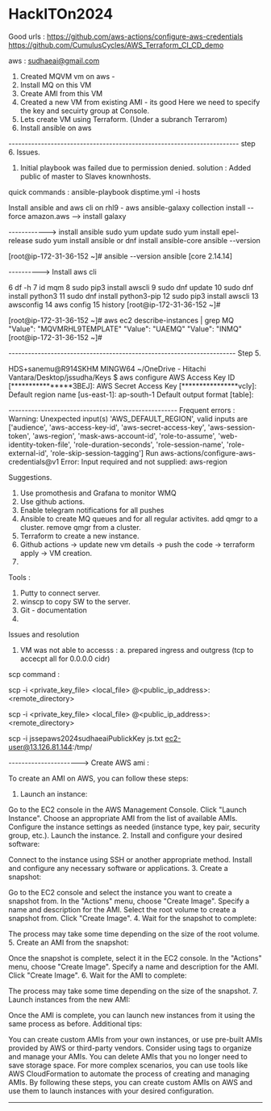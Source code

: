 # HackITOn2024

Good urls :
https://github.com/aws-actions/configure-aws-credentials
https://github.com/CumulusCycles/AWS_Terraform_CI_CD_demo

aws : sudhaeai@gmail.com

1. Created MQVM vm on aws - 
2. Install MQ on this VM
3. Create AMI from this VM
4. Created a new VM from existing AMI - its good 
Here we need to specify the key and secuirty group at Console. 
5. Lets create VM using Terraform. (Under a subranch Terrarom)
6. Install ansible on aws 

----------------------------------------------------------------------- step 6. 
Issues. 
1. Initial playbook was failed due to permission denied. 
solution : Added public of master to Slaves knownhosts. 

quick commands : 
 ansible-playbook disptime.yml -i hosts



Install ansible and aws cli on rhl9 - aws 
ansible-galaxy collection install --force amazon.aws  --> install galaxy 



------------> install ansible
sudo yum update
sudo yum install epel-release
sudo yum install ansible              or    dnf install ansible-core
ansible --version

[root@ip-172-31-36-152 ~]# ansible --version
ansible [core 2.14.14]

----------> Install aws cli 

   6  df -h
    7  id mqm
    8  sudo pip3 install awscli
    9  sudo dnf update
   10  sudo dnf install python3
   11  sudo dnf install python3-pip
   12  sudo pip3 install awscli
   13  awsconfig
   14  aws config
   15  history
[root@ip-172-31-36-152 ~]#

[root@ip-172-31-36-152 ~]# aws ec2 describe-instances | grep MQ
                            "Value": "MQVMRHL9TEMPLATE"
                            "Value": "UAEMQ"
                            "Value": "INMQ"
[root@ip-172-31-36-152 ~]#




---------------------------------------------------------------------- Step 5. 

HDS+sanemu@R914SKHM MINGW64 ~/OneDrive - Hitachi Vantara/Desktop/jssudha/Keys
$ aws configure
AWS Access Key ID [****************3BEJ]:
AWS Secret Access Key [****************vcIy]:
Default region name [us-east-1]: ap-south-1
Default output format [table]:


---------------------------------------------------- Frequent errors : 
Warning: Unexpected input(s) 'AWS_DEFAULT_REGION', valid inputs are ['audience', 'aws-access-key-id', 'aws-secret-access-key', 'aws-session-token', 'aws-region', 'mask-aws-account-id', 'role-to-assume', 'web-identity-token-file', 'role-duration-seconds', 'role-session-name', 'role-external-id', 'role-skip-session-tagging']
Run aws-actions/configure-aws-credentials@v1
Error: Input required and not supplied: aws-region





Suggestions. 

1. Use promothesis and Grafana to monitor WMQ
2. Use github actions. 
3. Enable telegram notifications for all pushes
4. Ansible to create MQ queues and for all regular activites. 
   add qmgr to a cluster. 
   remove qmgr from a cluster. 
5. Terraform to create a new instance.
6.  Github actions -> update new vm details -> push the code -> terraform apply -> VM creation. 
7. 

Tools : 

1. Putty to connect server. 
2. winscp to copy SW to the server. 
3. Git - documentation
4. 


Issues and resolution 

1. VM was not able to accesss : 
a. prepared ingress and outgress (tcp to accecpt all for 0.0.0.0 cidr)



scp command : 

scp -i <private_key_file> <local_file> <username>@<public_ip_address>:<remote_directory>

scp -i <private_key_file> <local_file> <username>@<public_ip_address>:<remote_directory>

scp -i jssepaws2024sudhaeaiPublickKey js.txt ec2-user@13.126.81.144:/tmp/


----------------------> Create AWS ami : 

To create an AMI on AWS, you can follow these steps:

1. Launch an instance:

Go to the EC2 console in the AWS Management Console.
Click "Launch Instance".
Choose an appropriate AMI from the list of available AMIs.
Configure the instance settings as needed (instance type, key pair, security group, etc.).
Launch the instance.
2. Install and configure your desired software:

Connect to the instance using SSH or another appropriate method.
Install and configure any necessary software or applications.
3. Create a snapshot:

Go to the EC2 console and select the instance you want to create a snapshot from.
In the "Actions" menu, choose "Create Image".
Specify a name and description for the AMI.
Select the root volume to create a snapshot from.
Click "Create Image".
4. Wait for the snapshot to complete:

The process may take some time depending on the size of the root volume.
5. Create an AMI from the snapshot:

Once the snapshot is complete, select it in the EC2 console.
In the "Actions" menu, choose "Create Image".
Specify a name and description for the AMI.
Click "Create Image".
6. Wait for the AMI to complete:

The process may take some time depending on the size of the snapshot.
7. Launch instances from the new AMI:

Once the AMI is complete, you can launch new instances from it using the same process as before.
Additional tips:

You can create custom AMIs from your own instances, or use pre-built AMIs provided by AWS or third-party vendors.
Consider using tags to organize and manage your AMIs.
You can delete AMIs that you no longer need to save storage space.
For more complex scenarios, you can use tools like AWS CloudFormation to automate the process of creating and managing AMIs.
By following these steps, you can create custom AMIs on AWS and use them to launch instances with your desired configuration.

------------------------

